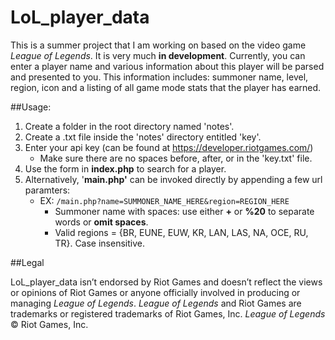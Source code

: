 LoL_player_data
===============

This is a summer project that I am working on based on the video game *League of Legends*.  It is very much **in
development**.  Currently, you can enter a player name and various information about this player will be parsed and presented to you.  This information includes: summoner name, level, region, icon and a listing of all game mode stats
that the player has earned.

##Usage:

1. Create a folder in the root directory named 'notes'.
2. Create a .txt file inside the 'notes' directory entitled 'key'.
3. Enter your api key (can be found at https://developer.riotgames.com/)
   * Make sure there are no spaces before, after, or in the 'key.txt' file.
5. Use the form in **index.php** to search for a player.
4. Alternatively, '**main.php'** can be invoked directly by appending a few url paramters:
   * EX: `/main.php?name=SUMMONER_NAME_HERE&region=REGION_HERE`
     * Summoner name with spaces: use either **+** or **%20** to separate words or **omit spaces**.
     * Valid regions = {BR, EUNE, EUW, KR, LAN, LAS, NA, OCE, RU, TR}.  Case insensitive.


##Legal

LoL_player_data isn’t endorsed by Riot Games and doesn’t reflect the views or opinions of Riot Games or anyone officially involved in producing or managing *League of Legends*. *League of Legends* and Riot Games are trademarks or registered trademarks of Riot Games, Inc. *League of Legends* © Riot Games, Inc.
